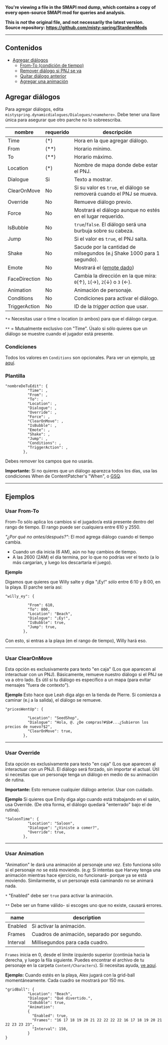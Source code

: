 **You're viewing a file in the SMAPI mod dump, which contains a copy of every open-source SMAPI mod
for queries and analysis.**

**This is _not_ the original file, and not necessarily the latest version.**  
**Source repository: https://github.com/misty-spring/StardewMods**

----

## Contenidos
* [Agregar diálogos](#agregar-diálogos)
  * [From-To (condición de tiempo)](#usar-from-to)
  * [Remover diálogo si PNJ se va](#usar-clearonmove)
  * [Quitar diálogo anterior](#usar-override)
  * [Agregar una animación](#usar-animaciones)


## Agregar diálogos

Para agregar diálogos, edita `mistyspring.dynamicdialogues/Dialogues/<namehere>`. 
Debe tener una llave única para asegurar que otro parche no lo sobreescriba.

| nombre        | requerido | descripción                                                                                                                        |
|---------------|-----------|------------------------------------------------------------------------------------------------------------------------------------|
| Time          | (\*)      | Hora en la que agregar diálogo.                                                                                                    |
| From          | (\*\*)    | Horario mínimo.                                                                                                                    |
| To            | (\*\*)    | Horario máximo.                                                                                                                    |
| Location      | (\*)      | Nombre de mapa donde debe estar el PNJ.                                                                                            |
| Dialogue      | Si        | Texto a mostrar.                                                                                                                   |
| ClearOnMove   | No        | Si su valor es `true`, el diálogo se removerá cuando el PNJ se mueva.                                                              |
| Override      | No        | Remueve diálogo previo.                                                                                                            |
| Force         | No        | Mostrará el diálogo aunque no estés en el lugar requerido.                                                                         |
| IsBubble      | No        | `true`/`false`. El diálogo será una burbuja sobre su cabeza.                                                                       |
| Jump          | No        | Si el valor es `true`, el PNJ salta.                                                                                               |
| Shake         | No        | Sacude por la cantidad de milsegundos (e.j Shake 1000 para 1 segundo).                                                             |
| Emote         | No        | Mostrará el ([emote dado](https://docs.google.com/spreadsheets/d/18AtLClQPuC96rJOC-A4Kb1ZkuqtTmCRFAKn9JJiFiYE/edit#gid=693962458)) |
| FaceDirection | No        | Cambia la dirección en la que mira: `0`(↑), `1`(→), `2`(↓) o `3` (←).                                                              |
| Animation     | No        | Animación de personaje.                                                                                                            |
| Conditions    | No        | Condiciones para activar el diálogo.                                                                                               |
| TriggerAction | No        | ID de la *trigger action* que usar.                                                                                                |

`*`= Necesitas usar o time o location (o ambos) para que el diálogo cargue.

`**` = Mutualmente exclusivo con "Time". Úsalo si sólo quieres que un diálogo se muestre cuando el jugador está presente.

### Condiciones

Todos los valores en `Conditions` son opcionales. Para ver un ejemplo, [ve aquí](#usar-condiciones).

### Plantilla
```
"nombreDeTuEdit": {
          "Time": ,
          "From": ,
          "To": ,
          "Location": ,
          "Dialogue": ,
          "Override": ,
          "Force": ,
          "ClearOnMove": ,
          "IsBubble": ,
          "Emote": ,
          "Shake": ,
          "Jump": ,
          "Conditions": ,
          "TriggerAction": ,
        },
```

Debes remover los campos que no usarás.

**Importante:** Si no quieres que un diálogo aparezca todos los días, usa las condiciones When de ContentPatcher's "When", o [GSQ](https://stardewvalleywiki.com/Modding:Game_state_queries).

------------

## Ejemplos

### Usar From-To

From-To sólo aplica los cambios si el jugador/a está presente dentro del rango de tiempo.
El rango puede ser cualquiera entre 610 y 2550.

_"¿Por qué no antes/después?"_: El mod agrega diálogo cuando el tiempo cambia.
- Cuando un día inicia (6 AM), aún no hay cambios de tiempo.
- A las 2600 (2AM) el día termina, por lo que no podrías ver el texto (a lo más cargarían, y luego los descartaría el juego).

**Ejemplo**

Digamos que quieres que Willy salte y diga "¡Ey!" *sólo* entre 6:10 y 8:00, en la playa. El parche sería así:

```
"willy_ey": {

          "From": 610,
          "To": 800,
          "Location": "Beach",
          "Dialogue": "¡Ey!",
          "IsBubble": true,
          "Jump": true,
        },
```
Con esto, si entras a la playa (en el rango de tiempo), Willy hará eso.

------------


### Usar ClearOnMove
Esta opción es exclusivamente para texto "en caja" (Los que aparecen al interactuar con un PNJ).
Básicamente, remueve nuestro diálogo si el PNJ se va a otro lado. Es útil si tu diálogo es específico a un mapa (para evitar mensajes "fuera de contexto").

**Ejemplo**
Esto hace que Leah diga algo en la tienda de Pierre. Si comienza a caminar (e.j a la salida), el diálogo se remueve.
```
"pricesWentUp": {

          "Location": "SeedShop",
          "Dialogue": "Hola, @. ¿De compras?#$b#...¿Subieron los precios de nuevo?$2",
          "ClearOnMove": true,
        },
```
------------

### Usar Override
Esta opción es exclusivamente para texto "en caja" (Los que aparecen al interactuar con un PNJ).
El diálogo será forzado, sin importar el actual. Útil si necesitas que un personaje tenga un diálogo en medio de su animación de rutina.

**Importante:** Esto remueve cualquier diálogo anterior. Usar con cuidado.

**Ejemplo**
Si quieres que Emily diga algo cuando está trabajando en el salón, usa Override. (De otra forma, el diálogo quedará "enterrado" bajo el de rutina).
```
"SaloonTime": {
          "Location": "Saloon",
          "Dialogue": "¿Viniste a comer?",
          "Override": true,
        },
```
------------

### Usar Animation

"Animation" le dará una animación al personaje *una vez*.
Esto funciona sólo si el personaje *no* se está moviendo.
(e.g: Si intentas que Harvey tenga una animación mientras hace ejercicio, no funcionará- porque ya se está moviendo. Similarmente, si un personaje está caminando no se animará nada.

`*` "Enabled" debe ser `true` para activar la animación.

`**` Debe ser un frame válido- si escoges uno que no existe, causará errores.

| name     | description                                 |
|----------|---------------------------------------------|
| Enabled  | Si activar la animación.                    |
| Frames   | Cuadros de animación, separado por segundo. |
| Interval | Millisegundos para cada cuadro.             |

`Frames` inicia en 0, desde el límite izquierdo superior (continúa hacia la derecha, y luego la fila siguiente. Puedes encontrar el archivo de tu personaje en la carpeta `Content/Characters`).
Si necesitas ayuda, [ve aquí](https://stardewvalleywiki.com/Modding:NPC_data#Overworld_sprites).


**Ejemplo:**
Cuando estés en la playa, Alex jugará con la grid-ball momentáneamente. Cada cuadro se mostrará por 150 ms.

```
"gridBall": {
          "Location": "Beach",
          "Dialogue": "Qué divertido.",
          "IsBubble": true,
          "Animation": 
          {
            "Enabled": true,
            "Frames": "16 17 18 19 20 21 22 22 22 22 16 17 18 19 20 21 22 23 23 23",
            "Interval": 150,
          }
}
```
